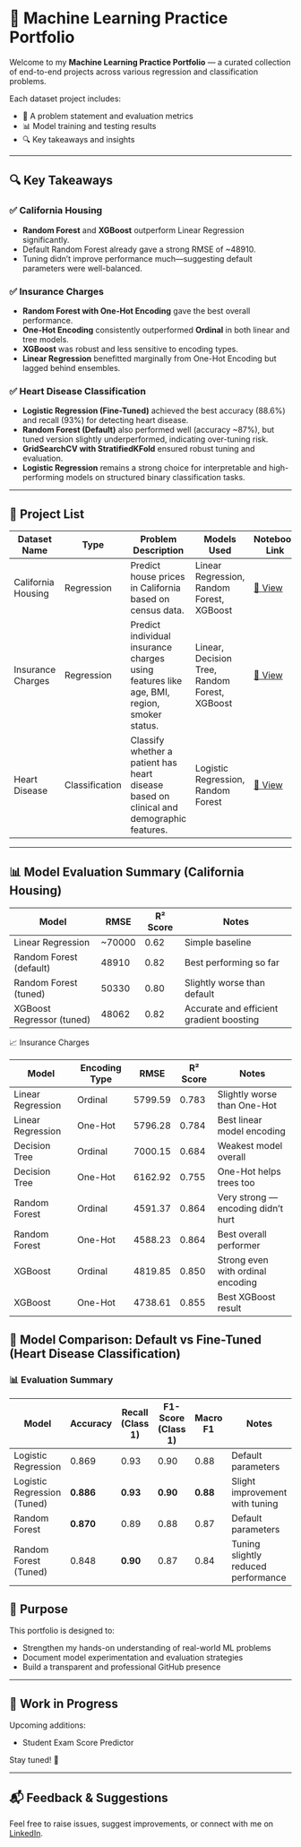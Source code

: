 # 🧠 Machine Learning Practice Portfolio

Welcome to my **Machine Learning Practice Portfolio** — a curated collection of end-to-end projects across various regression and classification problems.

Each dataset project includes:
- 📃 A problem statement and evaluation metrics
- 📊 Model training and testing results
- 🔍 Key takeaways and insights

---

## 🔍 Key Takeaways

### ✅ California Housing
- **Random Forest** and **XGBoost** outperform Linear Regression significantly.
- Default Random Forest already gave a strong RMSE of ~48910.
- Tuning didn’t improve performance much—suggesting default parameters were well-balanced.

### ✅ Insurance Charges
- **Random Forest with One-Hot Encoding** gave the best overall performance.
- **One-Hot Encoding** consistently outperformed **Ordinal** in both linear and tree models.
- **XGBoost** was robust and less sensitive to encoding types.
- **Linear Regression** benefitted marginally from One-Hot Encoding but lagged behind ensembles.

### ✅ Heart Disease Classification
- **Logistic Regression (Fine-Tuned)** achieved the best accuracy (88.6%) and recall (93%) for detecting heart disease.
- **Random Forest (Default)** also performed well (accuracy ~87%), but tuned version slightly underperformed, indicating over-tuning risk.
- **GridSearchCV with StratifiedKFold** ensured robust tuning and evaluation.
- **Logistic Regression** remains a strong choice for interpretable and high-performing models on structured binary classification tasks.

---

## 📂 Project List

| Dataset Name           | Type         | Problem Description                                | Models Used                                | Notebook Link                                                                 |
|------------------------|--------------|----------------------------------------------------|---------------------------------------------|--------------------------------------------------------------------------------|
| California Housing     | Regression   | Predict house prices in California based on census data. | Linear Regression, Random Forest, XGBoost  | [🔗 View](https://colab.research.google.com/github/kaivalyagnik/ml-practice-portfolio/blob/main/california_housing_regression.ipynb) |
| Insurance Charges      | Regression   | Predict individual insurance charges using features like age, BMI, region, smoker status. | Linear, Decision Tree, Random Forest, XGBoost       | [🔗 View](https://colab.research.google.com/github/kaivalyagnik/ml-practice-portfolio/blob/main/insurance_charges_regression.ipynb#scrollTo=CP9uPmFXHmwE) |
| Heart Disease          | Classification   | Classify whether a patient has heart disease based on clinical and demographic features. | Logistic Regression, Random Forest      | [🔗 View](https://colab.research.google.com/drive/1wkLOF0s1YwpXrI5qdOk4UIT9AwUK44Gt?authuser=0#scrollTo=81cUOSK4yIZn) |

---

## 📊 Model Evaluation Summary (California Housing)

| Model                          | RMSE      | R² Score | Notes                                      |
|-------------------------------|-----------|----------|--------------------------------------------|
| Linear Regression             | ~70000    | 0.62     | Simple baseline                            |
| Random Forest (default)       | 48910     | 0.82     | Best performing so far                     |
| Random Forest (tuned)         | 50330     | 0.80     | Slightly worse than default                |
| XGBoost Regressor  (tuned)    | 48062 | 0.82 | Accurate and efficient gradient boosting   |


📈 Insurance Charges

| Model              | Encoding Type | RMSE      | R² Score | Notes                                       |
|-------------------|---------------|-----------|----------|---------------------------------------------|
| Linear Regression  | Ordinal       | 5799.59   | 0.783    | Slightly worse than One-Hot                 |
| Linear Regression  | One-Hot       | 5796.28   | 0.784    | Best linear model encoding                  |
| Decision Tree      | Ordinal       | 7000.15   | 0.684    | Weakest model overall                       |
| Decision Tree      | One-Hot       | 6162.92   | 0.755    | One-Hot helps trees too                     |
| Random Forest      | Ordinal       | 4591.37   | 0.864    | Very strong — encoding didn’t hurt          |
| Random Forest      | One-Hot       | 4588.23   | 0.864    | Best overall performer                      |
| XGBoost            | Ordinal       | 4819.85   | 0.850    | Strong even with ordinal encoding           |
| XGBoost            | One-Hot       | 4738.61   | 0.855    | Best XGBoost result                         |


## 🧪 Model Comparison: Default vs Fine-Tuned (Heart Disease Classification)

### 📊 Evaluation Summary

| Model                     | Accuracy | Recall (Class 1) | F1-Score (Class 1) | Macro F1 | Notes                        |
|---------------------------|----------|------------------|--------------------|----------|-----------------------------|
| Logistic Regression       | 0.869    | 0.93             | 0.90               | 0.88     | Default parameters          |
| Logistic Regression (Tuned)| **0.886**| **0.93**         | **0.90**           | **0.88** | Slight improvement with tuning |
| Random Forest             | **0.870**| 0.89             | 0.88               | 0.87     | Default parameters          |
| Random Forest (Tuned)     | 0.848    | **0.90**         | 0.87               | 0.84     | Tuning slightly reduced performance |


## 🧭 Purpose

This portfolio is designed to:
- Strengthen my hands-on understanding of real-world ML problems
- Document model experimentation and evaluation strategies
- Build a transparent and professional GitHub presence

---

## 🚧 Work in Progress

Upcoming additions:
- Student Exam Score Predictor

Stay tuned! 🚀

---

## 📬 Feedback & Suggestions

Feel free to raise issues, suggest improvements, or connect with me on [LinkedIn](https://www.linkedin.com/in/kaival-yagnik-16185728b).

